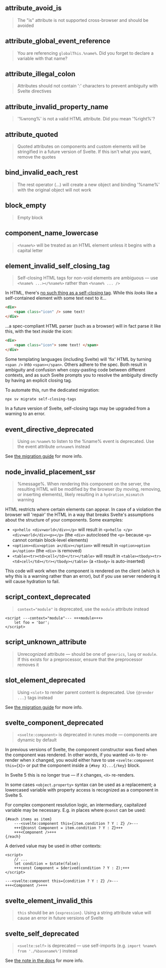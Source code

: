 ## attribute_avoid_is

> The "is" attribute is not supported cross-browser and should be avoided

## attribute_global_event_reference

> You are referencing `globalThis.%name%`. Did you forget to declare a variable with that name?

## attribute_illegal_colon

> Attributes should not contain ':' characters to prevent ambiguity with Svelte directives

## attribute_invalid_property_name

> '%wrong%' is not a valid HTML attribute. Did you mean '%right%'?

## attribute_quoted

> Quoted attributes on components and custom elements will be stringified in a future version of Svelte. If this isn't what you want, remove the quotes

## bind_invalid_each_rest

> The rest operator (...) will create a new object and binding '%name%' with the original object will not work

## block_empty

> Empty block

## component_name_lowercase

> `<%name%>` will be treated as an HTML element unless it begins with a capital letter

## element_invalid_self_closing_tag

> Self-closing HTML tags for non-void elements are ambiguous — use `<%name% ...></%name%>` rather than `<%name% ... />`

In HTML, there's [no such thing as a self-closing tag](https://jakearchibald.com/2023/against-self-closing-tags-in-html/). While this _looks_ like a self-contained element with some text next to it...

```html
<div>
	<span class="icon" /> some text!
</div>
```

...a spec-compliant HTML parser (such as a browser) will in fact parse it like this, with the text _inside_ the icon:

```html
<div>
	<span class="icon"> some text! </span>
</div>
```

Some templating languages (including Svelte) will 'fix' HTML by turning `<span />` into `<span></span>`. Others adhere to the spec. Both result in ambiguity and confusion when copy-pasting code between different contexts, and as such Svelte prompts you to resolve the ambiguity directly by having an explicit closing tag.

To automate this, run the dedicated migration:

```bash
npx sv migrate self-closing-tags
```

In a future version of Svelte, self-closing tags may be upgraded from a warning to an error.

## event_directive_deprecated

> Using `on:%name%` to listen to the %name% event is deprecated. Use the event attribute `on%name%` instead

See [the migration guide](v5-migration-guide#Event-changes) for more info.

## node_invalid_placement_ssr

> %message%. When rendering this component on the server, the resulting HTML will be modified by the browser (by moving, removing, or inserting elements), likely resulting in a `hydration_mismatch` warning

HTML restricts where certain elements can appear. In case of a violation the browser will 'repair' the HTML in a way that breaks Svelte's assumptions about the structure of your components. Some examples:

- `<p>hello <div>world</div></p>` will result in `<p>hello </p><div>world</div><p></p>` (the `<div>` autoclosed the `<p>` because `<p>` cannot contain block-level elements)
- `<option><div>option a</div></option>` will result in `<option>option a</option>` (the `<div>` is removed)
- `<table><tr><td>cell</td></tr></table>` will result in `<table><tbody><tr><td>cell</td></tr></tbody></table>` (a `<tbody>` is auto-inserted)

This code will work when the component is rendered on the client (which is why this is a warning rather than an error), but if you use server rendering it will cause hydration to fail.

## script_context_deprecated

> `context="module"` is deprecated, use the `module` attribute instead

```svelte
<script ---context="module"--- +++module+++>
	let foo = 'bar';
</script>
```

## script_unknown_attribute

> Unrecognized attribute — should be one of `generics`, `lang` or `module`. If this exists for a preprocessor, ensure that the preprocessor removes it

## slot_element_deprecated

> Using `<slot>` to render parent content is deprecated. Use `{@render ...}` tags instead

See [the migration guide](v5-migration-guide#Snippets-instead-of-slots) for more info.

## svelte_component_deprecated

> `<svelte:component>` is deprecated in runes mode — components are dynamic by default

In previous versions of Svelte, the component constructor was fixed when the component was rendered. In other words, if you wanted `<X>` to re-render when `X` changed, you would either have to use `<svelte:component this={X}>` or put the component inside a `{#key X}...{/key}` block.

In Svelte 5 this is no longer true — if `X` changes, `<X>` re-renders.

In some cases `<object.property>` syntax can be used as a replacement; a lowercased variable with property access is recognized as a component in Svelte 5.

For complex component resolution logic, an intermediary, capitalized variable may be necessary. E.g. in places where `@const` can be used:

<!-- prettier-ignore -->
```svelte
{#each items as item}
	---<svelte:component this={item.condition ? Y : Z} />---
	+++{@const Component = item.condition ? Y : Z}+++
	+++<Component />+++
{/each}
```

A derived value may be used in other contexts:

<!-- prettier-ignore -->
```svelte
<script>
	// ...
	let condition = $state(false);
	+++const Component = $derived(condition ? Y : Z);+++
</script>

---<svelte:component this={condition ? Y : Z} />---
+++<Component />+++
```

## svelte_element_invalid_this

> `this` should be an `{expression}`. Using a string attribute value will cause an error in future versions of Svelte

## svelte_self_deprecated

> `<svelte:self>` is deprecated — use self-imports (e.g. `import %name% from './%basename%'`) instead

See [the note in the docs](legacy-svelte-self) for more info.
